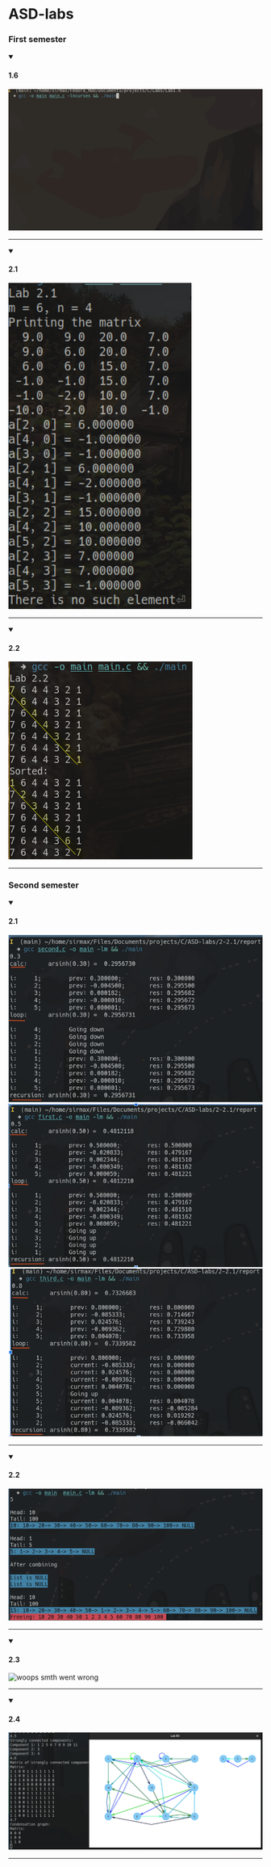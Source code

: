 # ASD-labs
### First semester

<details open><summary><h4>1.6</h4></summary>
  
![woops smth went wrong](https://github.com/erotourtes/ASD-labs/blob/main/1-1.6/Peek%202022-11-20%2012-18.gif)

</details>

---

<details open><summary><h4>2.1</h4></summary>
  
![woops smth went wrong](https://github.com/erotourtes/ASD-labs/blob/main/1-2.1/BinarySearchExample.png)

</details>

---

<details open><summary><h4>2.2</h4></summary>
  
![woops smth went wrong](https://github.com/erotourtes/ASD-labs/blob/main/1-2.2/InsertionSort.png)

</details>

---

### Second semester

<details open><summary><h4>2.1</h4></summary>
  
![woops smth went wrong](https://github.com/erotourtes/ASD-labs/blob/main/2-2.1/report/up.png)
![woops smth went wrong](https://github.com/erotourtes/ASD-labs/blob/main/2-2.1/report/down.png)
![woops smth went wrong](https://github.com/erotourtes/ASD-labs/blob/main/2-2.1/report/mixed.png)

</details>

---

<details open><summary><h4>2.2</h4></summary>
  
![woops smth went wrong](https://github.com/erotourtes/ASD-labs/blob/main/2-2.2/report/report.png)

</details>

---

<details open><summary><h4>2.3</h4></summary>
  
![woops smth went wrong](https://github.com/erotourtes/ASD-labs/blob/main/2-2.3/report/example.gif)

</details>

---

<details open><summary><h4>2.4</h4></summary>
  
![woops smth went wrong](https://github.com/erotourtes/ASD-labs/blob/main/2-2.4/report/example.png)

</details>

---

